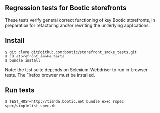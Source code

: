 ## Regression tests for Bootic storefronts

These tests verify general correct functioning of key Bootic storefronts,
in preparation for refactoring and/or rewriting the underlying applications.

## Install

    $ git clone git@github.com:bootic/storefront_smoke_tests.git
    $ cd storefront_smoke_tests
    $ bundle install

Note: the test suite depends on Selenium-Webdriver to run in-browser tests. The Firefox browser must be installed.

## Run tests

    $ TEST_HOST=http://tienda.bootic.net bundle exec rspec spec/simplelist_spec.rb

